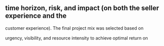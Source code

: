 ## time horizon, risk, and impact (on both the seller experience and the

customer experience). The ﬁnal project mix was selected based on

urgency, visibility, and resource intensity to achieve optimal return on